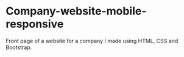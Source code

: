 # Company-website-mobile-responsive

Front page of a website for a company I made using HTML, CSS and Bootstrap.
